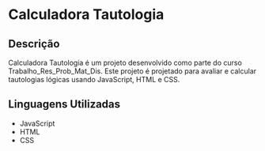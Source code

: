 # Calculadora Tautologia

## Descrição
Calculadora Tautologia é um projeto desenvolvido como parte do curso Trabalho_Res_Prob_Mat_Dis. Este projeto é projetado para avaliar e calcular tautologias lógicas usando JavaScript, HTML e CSS.

## Linguagens Utilizadas
- JavaScript
- HTML
- CSS
